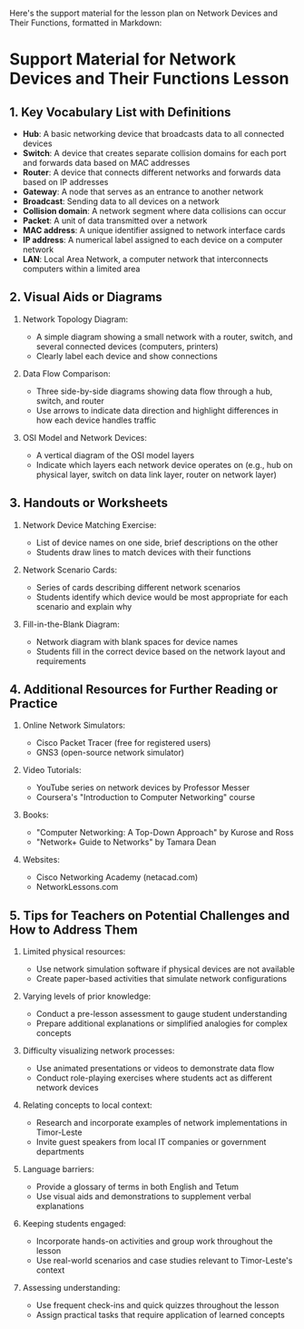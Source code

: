 Here's the support material for the lesson plan on Network Devices and Their Functions, formatted in Markdown:

# Support Material for Network Devices and Their Functions Lesson

## 1. Key Vocabulary List with Definitions

- **Hub**: A basic networking device that broadcasts data to all connected devices
- **Switch**: A device that creates separate collision domains for each port and forwards data based on MAC addresses
- **Router**: A device that connects different networks and forwards data based on IP addresses
- **Gateway**: A node that serves as an entrance to another network
- **Broadcast**: Sending data to all devices on a network
- **Collision domain**: A network segment where data collisions can occur
- **Packet**: A unit of data transmitted over a network
- **MAC address**: A unique identifier assigned to network interface cards
- **IP address**: A numerical label assigned to each device on a computer network
- **LAN**: Local Area Network, a computer network that interconnects computers within a limited area

## 2. Visual Aids or Diagrams

1. Network Topology Diagram:
   - A simple diagram showing a small network with a router, switch, and several connected devices (computers, printers)
   - Clearly label each device and show connections

2. Data Flow Comparison:
   - Three side-by-side diagrams showing data flow through a hub, switch, and router
   - Use arrows to indicate data direction and highlight differences in how each device handles traffic

3. OSI Model and Network Devices:
   - A vertical diagram of the OSI model layers
   - Indicate which layers each network device operates on (e.g., hub on physical layer, switch on data link layer, router on network layer)

## 3. Handouts or Worksheets

1. Network Device Matching Exercise:
   - List of device names on one side, brief descriptions on the other
   - Students draw lines to match devices with their functions

2. Network Scenario Cards:
   - Series of cards describing different network scenarios
   - Students identify which device would be most appropriate for each scenario and explain why

3. Fill-in-the-Blank Diagram:
   - Network diagram with blank spaces for device names
   - Students fill in the correct device based on the network layout and requirements

## 4. Additional Resources for Further Reading or Practice

1. Online Network Simulators:
   - Cisco Packet Tracer (free for registered users)
   - GNS3 (open-source network simulator)

2. Video Tutorials:
   - YouTube series on network devices by Professor Messer
   - Coursera's "Introduction to Computer Networking" course

3. Books:
   - "Computer Networking: A Top-Down Approach" by Kurose and Ross
   - "Network+ Guide to Networks" by Tamara Dean

4. Websites:
   - Cisco Networking Academy (netacad.com)
   - NetworkLessons.com

## 5. Tips for Teachers on Potential Challenges and How to Address Them

1. Limited physical resources:
   - Use network simulation software if physical devices are not available
   - Create paper-based activities that simulate network configurations

2. Varying levels of prior knowledge:
   - Conduct a pre-lesson assessment to gauge student understanding
   - Prepare additional explanations or simplified analogies for complex concepts

3. Difficulty visualizing network processes:
   - Use animated presentations or videos to demonstrate data flow
   - Conduct role-playing exercises where students act as different network devices

4. Relating concepts to local context:
   - Research and incorporate examples of network implementations in Timor-Leste
   - Invite guest speakers from local IT companies or government departments

5. Language barriers:
   - Provide a glossary of terms in both English and Tetum
   - Use visual aids and demonstrations to supplement verbal explanations

6. Keeping students engaged:
   - Incorporate hands-on activities and group work throughout the lesson
   - Use real-world scenarios and case studies relevant to Timor-Leste's context

7. Assessing understanding:
   - Use frequent check-ins and quick quizzes throughout the lesson
   - Assign practical tasks that require application of learned concepts